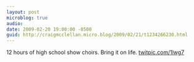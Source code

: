 ```yaml
---
layout: post
microblog: true
audio: 
date: 2009-02-20 19:00:00 -0500
guid: http://craigmcclellan.micro.blog/2009/02/21/t1234266230.html
---
```

12 hours of high school show choirs. Bring it on life.  [twitpic.com/1lwg7](http://twitpic.com/1lwg7)
